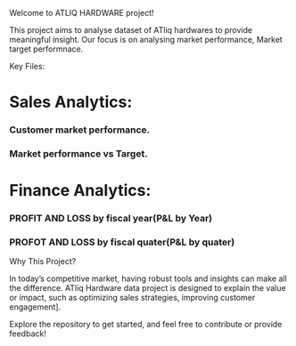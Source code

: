 Welcome to ATLIQ HARDWARE project! 

This project aims to analyse dataset of ATliq hardwares to provide meaningful insight. Our focus is on analysing market performance, Market target performnace.

Key Files:
# Sales Analytics: 
###  Customer market performance.
###  Market performance vs Target.

# Finance Analytics:
### PROFIT AND LOSS  by fiscal year(P&L by Year)
### PROFOT AND LOSS by fiscal quater(P&L by quater)

Why This Project?

In today’s competitive market, having robust tools and insights can make all the difference. ATliq Hardware data project is designed to explain the value or impact, such as optimizing sales strategies, improving customer engagement]. 

Explore the repository to get started, and feel free to contribute or provide feedback!
